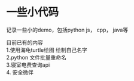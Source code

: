# 一些小代码
记录一些小的demo，包括python js， cpp， java等  

目前已有的内容  
1.使用海龟turtle绘图 绘制自己名字  
2.python 文件批量重命名  
3.寝室电费查询api  
4. 安全微伴
